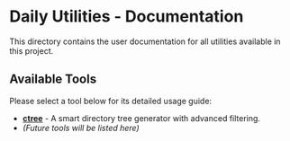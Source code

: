 <!-- # Path: docs/README.md -->

# Daily Utilities - Documentation

This directory contains the user documentation for all utilities available in this project.

## Available Tools

Please select a tool below for its detailed usage guide:

* [**ctree**](./tools/ctree.md) - A smart directory tree generator with advanced filtering.
* *(Future tools will be listed here)*
